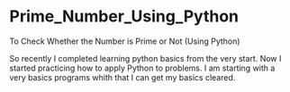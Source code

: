# Prime_Number_Using_Python
To Check Whether the Number is Prime or Not (Using Python)

So recently I completed learning python basics from the very start.
Now I started practicing how to apply Python to problems.
I am starting with a very basics programs whith that I can get my basics cleared.
